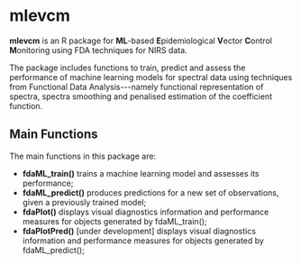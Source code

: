 # mlevcm

**mlevcm** is an R package for **ML**-based **E**pidemiological **V**ector **C**ontrol **M**onitoring using FDA techniques for NIRS data.

The package includes functions to train, predict and assess the performance of machine learning models for spectral data using techniques from Functional Data Analysis---namely functional representation of spectra, spectra smoothing and penalised estimation of the coefficient function.


## Main Functions

The main functions in this package are:
* **fdaML_train()** trains a machine learning model and assesses its performance;
* **fdaML_predict()** produces predictions for a new set of observations, given a previously trained model;
* **fdaPlot()** displays visual diagnostics information and performance measures for objects generated by fdaML_train();
* **fdaPlotPred()** [under development] displays visual diagnostics information and performance measures for objects generated by fdaML_predict();
